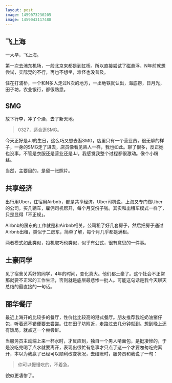 ```yaml
---
layout: post
image: 1459073230205
image: 1459043117488
---
```


## 飞上海

一大早，飞上海。

第一次去浦东机场，一般北京来都是到虹桥。所以直接尝试了磁悬浮，N年前就想尝试，实际晃的不行，再也不想坐，难怪也没普及。

住在打浦桥，一个和N多人走过N次的地方，一出地铁就认出，海底捞，日月光，田子坊，农业银行，都很熟悉。

## SMG

放下行李，冲了个澡，去了新天地。

> 0327，适合逛SMG。

今天正好是JJ的生日，这么巧又想去逛SMG，店里只有一个营业员，很无聊的样子，一身的SMG走了进去，店员像看见熟人一样，我也如此。聊了很多，反正她也没事，不管是衣服还是营业还是JJ。我感觉我整个过程都很激动。像个小粉丝。

当然，主要目的，是留一张照片。

## 共享经济

出行用Uber，住宿用Airbnb，都是共享经济。Uber司机说，上海又专门做Uber的公司，买几辆车，雇佣司机帮开，每个月交份子钱。其实和出租车模式一样了，只是显得「不正规」。

Airbnb的房东的工作就是和Airbnb相关，公司租了好几套房子，然后把房子通过Airbnb出租，类似于二房东，简单了解，每个月几乎都是满租。

两者模式如此类似，投机取巧也类似，似乎有公式，很有意思的一件事。

## 土豪同学

见了宿舍关系好的同学，4年的时间，变化真大。他们都土豪了。这个社会不正常那就要不正常的工作生活，否则就是底层最悲惨一批人。可能这句话是我今天聊天总结的最直接的一句话。

## 丽华餐厅


最近上海开的比较多的餐厅，性价比比较高的港式餐厅。朋友推荐我吃奶油猪仔包，听着还不错便要去尝尝。住在田子坊附近，走路过去几分钟就到。想到晚上还有饭局，就点这一个尝尝鲜。

当服务员主动端上来一杯水时，才反应到，独自一个男人啃面包，是挺凄惨的，于是没吃完喝了点水就要离开，表现出很忙有急事才只点了这一个才要匆匆吃完离开，本以为我赢了已经可以顺利改变状况，去结账时，服务员和我说了一句：

> 你可以慢慢吃的，不着急。

貌似更凄惨了。

